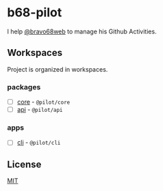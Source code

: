 # b68-pilot

I help [@bravo68web](https://github.com/bravo68web) to manage his Github Activities.

## Workspaces

Project is organized in workspaces.

### packages
- [ ] [core](./packages/core/README.md) - `@pilot/core`
- [ ] [api](./packages/api/README.md) - `@pilot/api`

### apps
- [ ] [cli](./apps/cli/README.md) - `@pilot/cli`

## License

[MIT](./LICENSE)